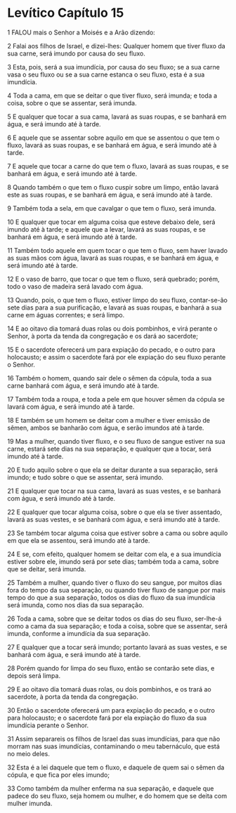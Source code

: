 # Levítico Capítulo 15

1	FALOU mais o Senhor a Moisés e a Arão dizendo:

2	Falai aos filhos de Israel, e dizei-lhes: Qualquer homem que tiver fluxo da sua carne, será imundo por causa do seu fluxo.

3	Esta, pois, será a sua imundícia, por causa do seu fluxo; se a sua carne vasa o seu fluxo ou se a sua carne estanca o seu fluxo, esta é a sua imundícia.

4	Toda a cama, em que se deitar o que tiver fluxo, será imunda; e toda a coisa, sobre o que se assentar, será imunda.

5	E qualquer que tocar a sua cama, lavará as suas roupas, e se banhará em água, e será imundo até à tarde.

6	E aquele que se assentar sobre aquilo em que se assentou o que tem o fluxo, lavará as suas roupas, e se banhará em água, e será imundo até à tarde.

7	E aquele que tocar a carne do que tem o fluxo, lavará as suas roupas, e se banhará em água, e será imundo até à tarde.

8	Quando também o que tem o fluxo cuspir sobre um limpo, então lavará este as suas roupas, e se banhará em água, e será imundo até à tarde.

9	Também toda a sela, em que cavalgar o que tem o fluxo, será imunda.

10	E qualquer que tocar em alguma coisa que esteve debaixo dele, será imundo até à tarde; e aquele que a levar, lavará as suas roupas, e se banhará em água, e será imundo até à tarde.

11	Também todo aquele em quem tocar o que tem o fluxo, sem haver lavado as suas mãos com água, lavará as suas roupas, e se banhará em água, e será imundo até à tarde.

12	E o vaso de barro, que tocar o que tem o fluxo, será quebrado; porém, todo o vaso de madeira será lavado com água.

13	Quando, pois, o que tem o fluxo, estiver limpo do seu fluxo, contar-se-ão sete dias para a sua purificação, e lavará as suas roupas, e banhará a sua carne em águas correntes; e será limpo.

14	E ao oitavo dia tomará duas rolas ou dois pombinhos, e virá perante o Senhor, à porta da tenda da congregação e os dará ao sacerdote;

15	E o sacerdote oferecerá um para expiação do pecado, e o outro para holocausto; e assim o sacerdote fará por ele expiação do seu fluxo perante o Senhor.

16	Também o homem, quando sair dele o sêmen da cópula, toda a sua carne banhará com água, e será imundo até à tarde.

17	Também toda a roupa, e toda a pele em que houver sêmen da cópula se lavará com água, e será imundo até à tarde.

18	E também se um homem se deitar com a mulher e tiver emissão de sêmen, ambos se banharão com água, e serão imundos até à tarde.

19	Mas a mulher, quando tiver fluxo, e o seu fluxo de sangue estiver na sua carne, estará sete dias na sua separação, e qualquer que a tocar, será imundo até à tarde.

20	E tudo aquilo sobre o que ela se deitar durante a sua separação, será imundo; e tudo sobre o que se assentar, será imundo.

21	E qualquer que tocar na sua cama, lavará as suas vestes, e se banhará com água, e será imundo até à tarde.

22	E qualquer que tocar alguma coisa, sobre o que ela se tiver assentado, lavará as suas vestes, e se banhará com água, e será imundo até à tarde.

23	Se também tocar alguma coisa que estiver sobre a cama ou sobre aquilo em que ela se assentou, será imundo até à tarde.

24	E se, com efeito, qualquer homem se deitar com ela, e a sua imundícia estiver sobre ele, imundo será por sete dias; também toda a cama, sobre que se deitar, será imunda.

25	Também a mulher, quando tiver o fluxo do seu sangue, por muitos dias fora do tempo da sua separação, ou quando tiver fluxo de sangue por mais tempo do que a sua separação, todos os dias do fluxo da sua imundícia será imunda, como nos dias da sua separação.

26	Toda a cama, sobre que se deitar todos os dias do seu fluxo, ser-lhe-á como a cama da sua separação; e toda a coisa, sobre que se assentar, será imunda, conforme a imundícia da sua separação.

27	E qualquer que a tocar será imundo; portanto lavará as suas vestes, e se banhará com água, e será imundo até à tarde.

28	Porém quando for limpa do seu fluxo, então se contarão sete dias, e depois será limpa.

29	E ao oitavo dia tomará duas rolas, ou dois pombinhos, e os trará ao sacerdote, à porta da tenda da congregação.

30	Então o sacerdote oferecerá um para expiação do pecado, e o outro para holocausto; e o sacerdote fará por ela expiação do fluxo da sua imundícia perante o Senhor.

31	Assim separareis os filhos de Israel das suas imundícias, para que não morram nas suas imundícias, contaminando o meu tabernáculo, que está no meio deles.

32	Esta é a lei daquele que tem o fluxo, e daquele de quem sai o sêmen da cópula, e que fica por eles imundo;

33	Como também da mulher enferma na sua separação, e daquele que padece do seu fluxo, seja homem ou mulher, e do homem que se deita com mulher imunda.

